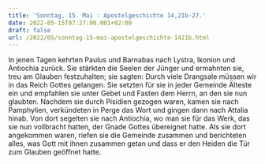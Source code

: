 ```yaml
---
title: 'Sonntag, 15. Mai : Apostelgeschichte 14,21b-27.'
date: 2022-05-15T07:27:00.001+02:00
draft: false
url: /2022/05/sonntag-15-mai-apostelgeschichte-1421b.html
---
```


In jenen Tagen kehrten Paulus und Barnabas nach Lystra, Ikonion und Antiochia zurück. Sie stärkten die Seelen der Jünger und ermahnten sie, treu am Glauben festzuhalten; sie sagten: Durch viele Drangsale müssen wir in das Reich Gottes gelangen. Sie setzten für sie in jeder Gemeinde Älteste ein und empfahlen sie unter Gebet und Fasten dem Herrn, an den sie nun glaubten. Nachdem sie durch Pisidien gezogen waren, kamen sie nach Pamphylien, verkündeten in Perge das Wort und gingen dann nach Attalia hinab. Von dort segelten sie nach Antiochia, wo man sie für das Werk, das sie nun vollbracht hatten, der Gnade Gottes übereignet hatte. Als sie dort angekommen waren, riefen sie die Gemeinde zusammen und berichteten alles, was Gott mit ihnen zusammen getan und dass er den Heiden die Tür zum Glauben geöffnet hatte.